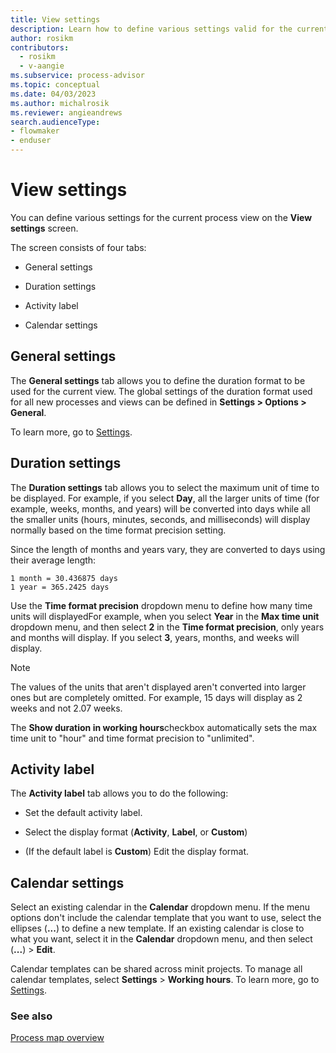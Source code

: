 ```yaml
---
title: View settings
description: Learn how to define various settings valid for the current process in minit.
author: rosikm
contributors:
  - rosikm
  - v-aangie
ms.subservice: process-advisor
ms.topic: conceptual
ms.date: 04/03/2023
ms.author: michalrosik
ms.reviewer: angieandrews
search.audienceType:
- flowmaker
- enduser
---
```


# View settings

You can define various settings for the current process view on the **View settings** screen.

The screen consists of four tabs:

- General settings

- Duration settings

- Activity label

- Calendar settings

## General settings

The **General settings** tab allows you to define the duration format to be used for the current view. The global settings of the duration format used for all new processes and views can be defined in **Settings > Options > General**.

To learn more, go to [Settings](settings.md).

## Duration settings

The **Duration settings** tab allows you to select the maximum unit of time to be displayed. For example, if you select **Day**, all the larger units of time (for example, weeks, months, and years) will be converted into days while all the smaller units (hours, minutes, seconds, and milliseconds) will display normally based on the time format precision setting.

Since the length of months and years vary, they are converted to days using their average length:

```
1 month = 30.436875 days
1 year = 365.2425 days

```

Use the **Time format precision** dropdown menu to define how many time units will displayedFor example, when you select **Year** in the **Max time unit** dropdown menu, and then select **2** in the **Time format precision**, only years and months will display. If you select **3**, years, months, and weeks will display.

>[!NOTE]
>
>The values of the units that aren't displayed aren't converted into larger ones but are completely omitted. For example, 15 days will display as 2 weeks and not 2.07 weeks.

The **Show duration in working hours**checkbox automatically sets the max time unit to "hour" and time format precision to "unlimited".

## Activity label

The **Activity label** tab allows you to do the following:

- Set the default activity label.

- Select the display format (**Activity**, **Label**, or **Custom**)

- (If the default label is **Custom**) Edit the display format.

## Calendar settings

Select an existing calendar in the **Calendar** dropdown menu. If the menu options don't include the calendar template that you want to use, select the ellipses (**...**) to define a new template. If an existing calendar is close to what you want, select it in the **Calendar** dropdown menu, and then select (**...**) > **Edit**.

Calendar templates can be shared across minit projects. To manage all calendar templates, select **Settings** > **Working hours**. To learn more, go to [Settings](settings.md).

### See also

[Process map overview](process-map.md)
